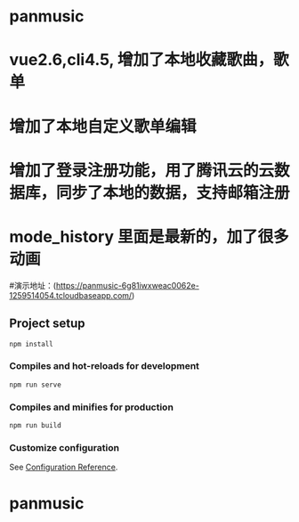 # panmusic
# 
# vue2.6,cli4.5, 增加了本地收藏歌曲，歌单
#
# 增加了本地自定义歌单编辑
# 
# 增加了登录注册功能，用了腾讯云的云数据库，同步了本地的数据，支持邮箱注册
# 
# mode_history 里面是最新的，加了很多动画

#演示地址：(https://panmusic-6g81iwxweac0062e-1259514054.tcloudbaseapp.com/)

## Project setup
```
npm install
```

### Compiles and hot-reloads for development
```
npm run serve
```

### Compiles and minifies for production
```
npm run build
```

### Customize configuration
See [Configuration Reference](https://cli.vuejs.org/config/).
# panmusic
